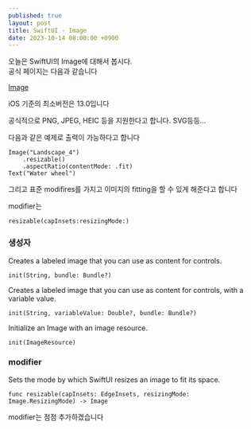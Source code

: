 ```yaml
---
published: true
layout: post
title: SwiftUI - Image
date: 2023-10-14 08:00:00 +0900
---
```


오늘은 SwiftUI의 Image에 대해서 봅시다.  
공식 페이지는 다음과 같습니다

[Image](https://developer.apple.com/documentation/swiftui/image)

iOS 기준의 최소버전은 13.0입니다 

공식적으로 PNG, JPEG, HEIC 등을 지원한다고 합니다. SVG등등...

다음과 같은 예제로 출력이 가능하다고 합니다

```
Image("Landscape_4")
    .resizable()
    .aspectRatio(contentMode: .fit)
Text("Water wheel")
```

그리고 표준 modifires를 가지고 이미지의 fitting을 할 수 있게 해준다고 합니다

modifier는
```
resizable(capInsets:resizingMode:)
```

### 생성자
Creates a labeled image that you can use as content for controls.
```
init(String, bundle: Bundle?)
```
Creates a labeled image that you can use as content for controls, with a variable value.
```
init(String, variableValue: Double?, bundle: Bundle?)
```
Initialize an Image with an image resource.
```
init(ImageResource)
```

### modifier
Sets the mode by which SwiftUI resizes an image to fit its space.
```
func resizable(capInsets: EdgeInsets, resizingMode: Image.ResizingMode) -> Image
```

modifier는 점점 추가하겠습니다
  